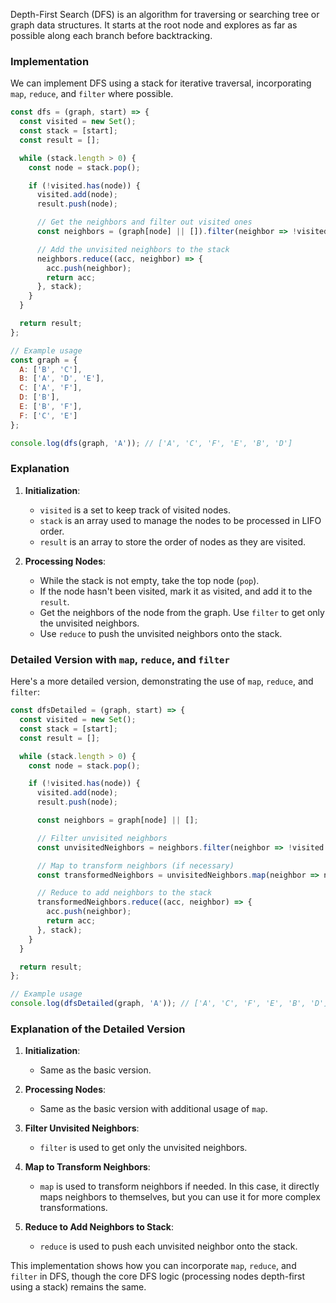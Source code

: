 Depth-First Search (DFS) is an algorithm for traversing or searching tree or graph data structures. It starts at the root node and explores as far as possible along each branch before backtracking.

### Implementation

We can implement DFS using a stack for iterative traversal, incorporating `map`, `reduce`, and `filter` where possible.

```javascript
const dfs = (graph, start) => {
  const visited = new Set();
  const stack = [start];
  const result = [];

  while (stack.length > 0) {
    const node = stack.pop();

    if (!visited.has(node)) {
      visited.add(node);
      result.push(node);

      // Get the neighbors and filter out visited ones
      const neighbors = (graph[node] || []).filter(neighbor => !visited.has(neighbor));

      // Add the unvisited neighbors to the stack
      neighbors.reduce((acc, neighbor) => {
        acc.push(neighbor);
        return acc;
      }, stack);
    }
  }

  return result;
};

// Example usage
const graph = {
  A: ['B', 'C'],
  B: ['A', 'D', 'E'],
  C: ['A', 'F'],
  D: ['B'],
  E: ['B', 'F'],
  F: ['C', 'E']
};

console.log(dfs(graph, 'A')); // ['A', 'C', 'F', 'E', 'B', 'D']
```

### Explanation

1. **Initialization**:
   - `visited` is a set to keep track of visited nodes.
   - `stack` is an array used to manage the nodes to be processed in LIFO order.
   - `result` is an array to store the order of nodes as they are visited.

2. **Processing Nodes**:
   - While the stack is not empty, take the top node (`pop`).
   - If the node hasn't been visited, mark it as visited, and add it to the `result`.
   - Get the neighbors of the node from the graph. Use `filter` to get only the unvisited neighbors.
   - Use `reduce` to push the unvisited neighbors onto the stack.

### Detailed Version with `map`, `reduce`, and `filter`

Here's a more detailed version, demonstrating the use of `map`, `reduce`, and `filter`:

```javascript
const dfsDetailed = (graph, start) => {
  const visited = new Set();
  const stack = [start];
  const result = [];

  while (stack.length > 0) {
    const node = stack.pop();

    if (!visited.has(node)) {
      visited.add(node);
      result.push(node);

      const neighbors = graph[node] || [];

      // Filter unvisited neighbors
      const unvisitedNeighbors = neighbors.filter(neighbor => !visited.has(neighbor));

      // Map to transform neighbors (if necessary)
      const transformedNeighbors = unvisitedNeighbors.map(neighbor => neighbor);

      // Reduce to add neighbors to the stack
      transformedNeighbors.reduce((acc, neighbor) => {
        acc.push(neighbor);
        return acc;
      }, stack);
    }
  }

  return result;
};

// Example usage
console.log(dfsDetailed(graph, 'A')); // ['A', 'C', 'F', 'E', 'B', 'D']
```

### Explanation of the Detailed Version

1. **Initialization**:
   - Same as the basic version.

2. **Processing Nodes**:
   - Same as the basic version with additional usage of `map`.

3. **Filter Unvisited Neighbors**:
   - `filter` is used to get only the unvisited neighbors.

4. **Map to Transform Neighbors**:
   - `map` is used to transform neighbors if needed. In this case, it directly maps neighbors to themselves, but you can use it for more complex transformations.

5. **Reduce to Add Neighbors to Stack**:
   - `reduce` is used to push each unvisited neighbor onto the stack.

This implementation shows how you can incorporate `map`, `reduce`, and `filter` in DFS, though the core DFS logic (processing nodes depth-first using a stack) remains the same.